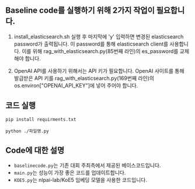 ## Baseline code를 실행하기 위해 2가지 작업이 필요합니다.

1. install_elasticsearch.sh 실행 후 마지막에 'y' 입력하면 변경된 elasticsearch password가 출력됩니다.
이 password를 통해 elasticsearch client를 사용합니다.
이를 위해 rag_with_elasticsearch.py(85번째 라인)의 es_password를 교체해야 합니다.

2. OpenAI API를 사용하기 위해서는 API 키가 필요합니다.
OpenAI 사이트를 통해 발급받은 API 키를 rag_with_elasticsearch.py(169번째 라인)의 os.environ["OPENAI_API_KEY"]에 넣어 주어야 합니다.

## 코드 실행
```python
pip install requirments.txt
```
```
python ./파일명.py
```

## Code에 대한 설명
- `baselinecode.py`는 기존 대회 주최측에서 제공된 베이스코드입니다.
- `main.py`는 성능이 가장 좋은 코드를 업데이트합니다.
- `KOE5.py`는 nlpai-lab/KoE5 임베딩 모델을 사용한 코드입니다.